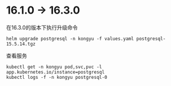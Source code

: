 

# 16.1.0 -> 16.3.0

在16.3.0的版本下执行升级命令

```
helm upgrade postgresql -n kongyu -f values.yaml postgresql-15.5.14.tgz
```

查看服务

```shell
kubectl get -n kongyu pod,svc,pvc -l app.kubernetes.io/instance=postgresql
kubectl logs -f -n kongyu postgresql-0
```

